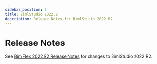 ```yaml
---
sidebar_position: 3
title: BimlStudio 2022.2
description: Release Notes for BimlStudio 2022 R2
---
```


# Release Notes

See [BimlFlex 2022 R2 Release Notes](xref:bimlflex-release-notes-2022-r2) for changes to BimlStudio 2022 R2. 